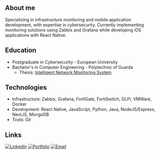 ## About me  
Specializing in infrastructure monitoring and mobile application development, with expertise in cybersecurity. 
Currently implementing monitoring solutions using Zabbix and Grafana while developing iOS applications with React Native.

## Education
- Postgraduate in Cybersecurity - European University
- Bachelor's in Computer Engineering - Polytechnic of Guarda
  - Thesis: [Intelligent Network Monitoring System](https://luisantoniio1998.github.io/tese.pdf)

## Technologies
- Infrastructure: Zabbix, Grafana, FortiGate, FortiSwitch, GLPi, VMWare, Docker 
- Development: React Native, JavaScript, Python, Java, NodeJS/Express, NextJS, MongoDB
- Tools: Git 

## Links
[![LinkedIn](https://img.shields.io/badge/-LinkedIn-0A66C2?style=flat)](https://www.linkedin.com/in/-luis-barros-/)
[![Portfolio](https://img.shields.io/badge/-Portfolio-000000?style=flat)](https://luisantoniio1998.github.io)
[![Email](https://img.shields.io/badge/-Email-EA4335?style=flat)](mailto:luisantoniio1998@gmail.com)
